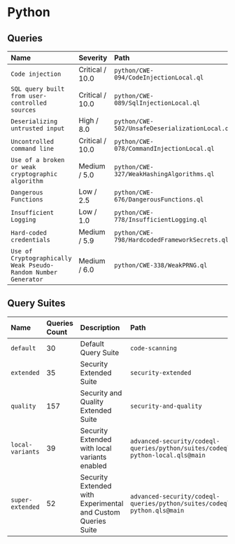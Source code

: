 # Python

## Queries
<!-- AUTOMATION-QUERIES -->
| Name | Severity | Path |
| :--- | :------- | :--- |
| `Code injection` | Critical / 10.0 | `python/CWE-094/CodeInjectionLocal.ql` |
| `SQL query built from user-controlled sources` | Critical / 10.0 | `python/CWE-089/SqlInjectionLocal.ql` |
| `Deserializing untrusted input` | High / 8.0 | `python/CWE-502/UnsafeDeserializationLocal.ql` |
| `Uncontrolled command line` | Critical / 10.0 | `python/CWE-078/CommandInjectionLocal.ql` |
| `Use of a broken or weak cryptographic algorithm` | Medium / 5.0 | `python/CWE-327/WeakHashingAlgorithms.ql` |
| `Dangerous Functions` | Low / 2.5 | `python/CWE-676/DangerousFunctions.ql` |
| `Insufficient Logging` | Low / 1.0 | `python/CWE-778/InsufficientLogging.ql` |
| `Hard-coded credentials` | Medium / 5.9 | `python/CWE-798/HardcodedFrameworkSecrets.ql` |
| `Use of Cryptographically Weak Pseudo-Random Number Generator` | Medium / 6.0 | `python/CWE-338/WeakPRNG.ql` |


<!-- AUTOMATION-QUERIES -->
## Query Suites
<!-- AUTOMATION-SUITES -->
| Name | Queries Count | Description | Path |
| :--- | :---- | :--- | :--- |
| `default` | 30 | Default Query Suite | `code-scanning` |
| `extended` | 35 | Security Extended Suite | `security-extended` |
| `quality` | 157 | Security and Quality Extended Suite | `security-and-quality` |
| `local-variants` | 39 | Security Extended with local variants enabled | `advanced-security/codeql-queries/python/suites/codeql-python-local.qls@main` |
| `super-extended` | 52 | Security Extended with Experimental and Custom Queries Suite | `advanced-security/codeql-queries/python/suites/codeql-python.qls@main` |


<!-- AUTOMATION-SUITES -->
